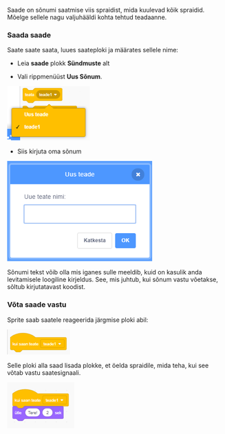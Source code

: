 Saade on sõnumi saatmise viis spraidist, mida kuulevad kõik spraidid. Mõelge sellele nagu valjuhääldi kohta tehtud teadaanne.

### Saada saade

Saate saate saata, luues saateploki ja määrates sellele nime:

+ Leia **saade** plokk **Sündmuste** alt

+ Vali rippmenüüst **Uus Sõnum**.

![saateploki rippmenüü](images/broadcast-block.png)

+ Siis kirjuta oma sõnum

![Loo saade](images/new-broadcast.png)

Sõnumi tekst võib olla mis iganes sulle meeldib, kuid on kasulik anda levitamisele loogiline kirjeldus. See, mis juhtub, kui sõnum vastu võetakse, sõltub kirjutatavast koodist.

### Võta saade vastu

Sprite saab saatele reageerida järgmise ploki abil:

![Võta saade vastu](images/receive-a-broadcast.png)

Selle ploki alla saad lisada plokke, et öelda spraidile, mida teha, kui see võtab vastu saatesignaali.

![Võta näide vastu](images/receive-example.png)